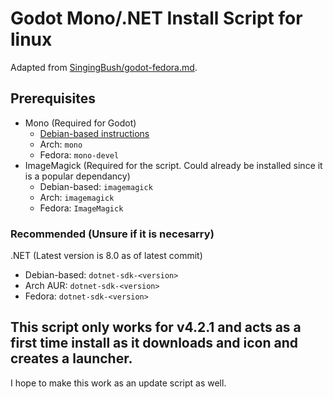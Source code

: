 # Godot Mono/.NET Install Script for linux

Adapted from [SingingBush/godot-fedora.md](https://gist.github.com/SingingBush/a16ef4bc8b94f57d3aa0e74d9c358d24).

## Prerequisites
- Mono (Required for Godot)
    - [Debian-based instructions](https://www.mono-project.com/download/stable/#download-lin)
    - Arch: `mono`
    - Fedora: `mono-devel`
- ImageMagick (Required for the script. Could already be installed since it is a popular dependancy)
    - Debian-based: `imagemagick`
    - Arch: `imagemagick `
    - Fedora: `ImageMagick`

### Recommended (Unsure if it is necesarry)
.NET (Latest version is 8.0 as of latest commit)
- Debian-based: `dotnet-sdk-<version>`
- Arch AUR: `dotnet-sdk-<version>`
- Fedora: `dotnet-sdk-<version>`

## This script only works for v4.2.1 and acts as a first time install as it downloads and icon and creates a launcher.
I hope to make this work as an update script as well.

